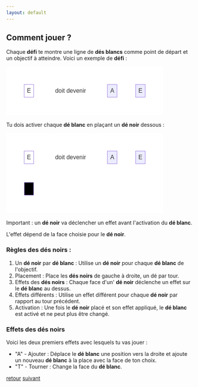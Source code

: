 ```yaml
---
layout: default
---
```


## Comment jouer ?

Chaque **défi** te montre une ligne de **dés blancs** comme point de départ et un objectif à atteindre. Voici un exemple de **défi** :

![](assets/db.png)

Tu dois activer chaque **dé blanc** en plaçant un **dé noir** dessous :

![](assets/dbn.png)

Important : un **dé noir** va déclencher un effet avant l'activation du **dé blanc**.

L'effet dépend de la face choisie pour le **dé noir**.

### Règles des **dés noirs** :

1. Un **dé noir** par **dé blanc** : Utilise un **dé noir** pour chaque **dé blanc** de l'objectif.
2. Placement : Place les **dés noirs** de gauche à droite, un dé par tour.
3. Effets des **dés noirs** : Chaque face d'un' **dé noir** déclenche un effet sur le **dé blanc** au dessus.
4. Effets différents : Utilise un effet différent pour chaque **dé noir** par rapport au tour précédent.
5. Activation : Une fois le **dé noir** placé et son effet appliqué, le **dé blanc** est activé et ne peut plus être changé.

### Effets des dés noirs

Voici les deux premiers effets avec lesquels tu vas jouer :

- "A" - Ajouter : Déplace le **dé blanc** une position vers la droite et ajoute un nouveau **dé blanc** à la place avec la face de ton choix.
- "T" - Tourner : Change la face du **dé blanc**.

[retour](./)
[suivant](./2)
